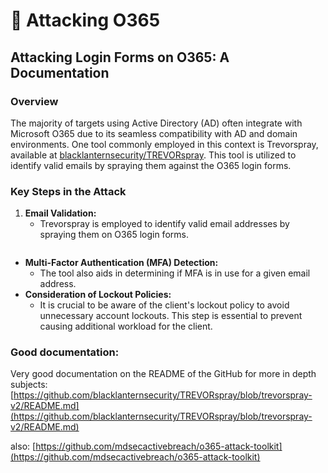 # 🌟 Attacking O365

## Attacking Login Forms on O365: A Documentation

### Overview

The majority of targets using Active Directory (AD) often integrate with Microsoft O365 due to its seamless compatibility with AD and domain environments. One tool commonly employed in this context is Trevorspray, available at [blacklanternsecurity/TREVORspray](https://github.com/blacklanternsecurity/TREVORspray). This tool is utilized to identify valid emails by spraying them against the O365 login forms.

### Key Steps in the Attack

1. **Email Validation:**
   * Trevorspray is employed to identify valid email addresses by spraying them on O365 login forms.

<figure><img src="../../../../../.gitbook/assets/image (178).png" alt=""><figcaption></figcaption></figure>

* **Multi-Factor Authentication (MFA) Detection:**
  * The tool also aids in determining if MFA is in use for a given email address.
* **Consideration of Lockout Policies:**
  * It is crucial to be aware of the client's lockout policy to avoid unnecessary account lockouts. This step is essential to prevent causing additional workload for the client.

### Good documentation:

Very good documentation on the README of the GitHub for more in depth subjects: [https://github.com/blacklanternsecurity/TREVORspray/blob/trevorspray-v2/README.md](https://github.com/blacklanternsecurity/TREVORspray/blob/trevorspray-v2/README.md)

also: [https://github.com/mdsecactivebreach/o365-attack-toolkit](https://github.com/mdsecactivebreach/o365-attack-toolkit)
